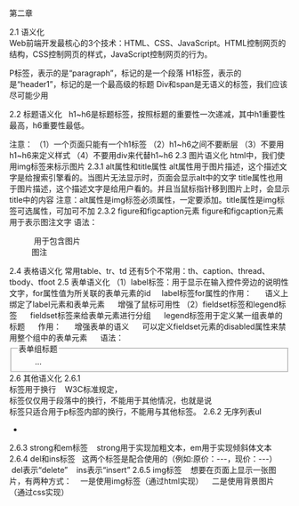 第二章

2.1 语义化   
Web前端开发最核心的3个技术：HTML、CSS、JavaScript。HTML控制网页的结构，CSS控制网页的样式，JavaScript控制网页的行为。

P标签，表示的是“paragraph”，标记的是一个段落
H1标签，表示的是“header1”，标记的是一个最高级的标题
Div和span是无语义的标签，我们应该尽可能少用

2.2 标题语义化  
h1~h6是标题标签，按照标题的重要性一次递减，其中h1重要性最高，h6重要性最低。  

注意： 
（1）一个页面只能有一个h1标签
（2）h1~h6之间不要断层
（3）不要用h1~h6来定义样式
（4）不要用div来代替h1~h6
2.3 图片语义化
html中，我们使用img标签来标示图片
2.3.1 alt属性和title属性
 alt属性用于图片描述，这个描述文字是给搜索引擎看的。当图片无法显示时，页面会显示alt中的文字
 title属性也用于图片描述，这个描述文字是给用户看的。并且当鼠标指针移到图片上时，会显示title中的内容
 注意：alt属性是img标签必须属性，一定要添加。title属性是img标签可选属性，可加可不加
2.3.2 figure和figcaption元素
 figure和figcaption元素用于表示图注文字
 语法：
 <figure>
  用于包含图片
  <img src="" alt="" />
  <figcaption>图注</figcaption>
 </figure>
2.4 表格语义化
 常用table、tr、td
 还有5个不常用：th、caption、thread、tbody、tfoot
2.5 表单语义化
 （1）label标签：用于显示在输入控件旁边的说明性文字，for属性值为所关联的表单元素的id
      label标签for属性的作用：
      语义上绑定了label元素和表单元素
      增强了鼠标可用性
 （2）fieldset标签和legend标签
      fieldset标签来给表单元素进行分组
      legend标签用于定义某一组表单的标题
      作用：
      增强表单的语义
      可以定义fieldset元素的disabled属性来禁用整个组中的表单元素
      语法：
      <fieldset>
        <legend>表单组标题</legend>
        ...
      </fieldset>
2.6 其他语义化
 2.6.1   <br/>标签用于换行
    W3C标准规定，<br/>标签仅仅用于段落中的换行，不能用于其他情况，也就是说<br/>标签只适合用于p标签内部的换行，不能用与其他标签。
 2.6.2 无序列表ul
    <ul><li></li></ul>
 2.6.3 strong和em标签
    strong用于实现加粗文本，em用于实现倾斜体文本
 2.6.4 del和ins标签
    这两个标签是配合使用的（例如:原价：---，现价：---）
    del表示“delete”
    ins表示“insert”
 2.6.5 img标签
    想要在页面上显示一张图片，有两种方式：
    一是使用img标签（通过html实现）
    二是使用背景图片（通过css实现）
    
